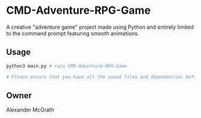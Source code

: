 # CMD-Adventure-RPG-Game
A creative "adventure game" project made using Python and entirely limited to the command prompt featuring smooth animations.

## Usage

```python
python3 main.py # runs CMD-Adventure-RPG-Game

# Please ensure that you have all the sound files and dependencies before running the program.

```

## Owner
Alexander McGrath
